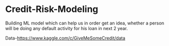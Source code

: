 # Credit-Risk-Modeling
Building ML model which can help us in order get an idea, whether a person will be doing any default activity for his loan in next 2 year.

Data-https://www.kaggle.com/c/GiveMeSomeCredit/data
